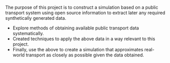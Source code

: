 The purpose of this project is to construct a simulation based on a public transport system using open source information to extract later any required synthetically generated data.
-   Explore methods of obtaining available public transport data systematically.
-   Created techniques to apply the above data in a way relevant to this project.
-   Finally, use the above to create a simulation that approximates real-world transport as closely as possible given the data obtained.